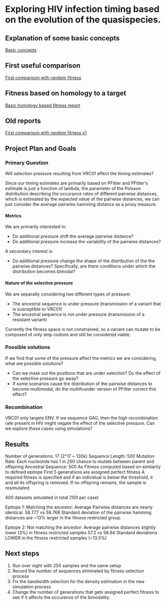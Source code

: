 # Exploring HIV infection timing based on the evolution of the quasispecies.

## Explanation of some basic concepts

[Basic concepts](https://htmlpreview.github.io/?https://github.com/philliplab/quasispecies_sim_reports/blob/master/published/basic_concepts_v1/basic_concepts.html)

## First useful comparison

[First comparison with random fitness](https://htmlpreview.github.io/?https://github.com/philliplab/quasispecies_sim_reports/blob/master/published/first_useful_comparison_v2/first_useful_comparison.html)

## Fitness based on homology to a target

[Basic homology based fitness report](https://htmlpreview.github.io/?https://github.com/philliplab/quasispecies_sim_reports/blob/master/published/basic_homolo_based_fitness_v1/basic-homology-based-fitness.html)

## Old reports

[First comparison with random fitness v1](https://htmlpreview.github.io/?https://github.com/philliplab/quasispecies_sim_reports/blob/master/published/first_useful_comparison_v1/first-useful-comparison.html)

## Project Plan and Goals

### Primary Question

Will selection pressure resulting from VRC01 affect the timing estimates?

Since our timing estimates are primarily based on PFitter and PFitter's estimate is just a function of lambda, the parameter of the Poisson distribution describing the occurance rates of different pairwise distances, which is estimated by the expected value of the pairwise distances, we can just consider the average pairwise hamming distance as a proxy measure.

#### Metrics

We are primarily interested in:

* Do additional pressure shift the average pairwise distance?
* Do additional pressure increase the variability of the pairwise distances?

A secondary interest is:

* Do additional pressure change the shape of the distribution of the the pairwise distances? Specifically, are there conditions under which the distribution becomes bimodal?

#### Nature of the selective pressure

We are separatly considering two different types of pressure:

* The ancestral sequence is under pressure (transmission of a variant that is susceptible to VRC01)
* The ancestral sequence is not under pressure (transmission of a resistant variant)

Currently the fitness space is not constrained, so a variant can mutate to be composed of only stop codons and still be considered viable.

### Possible solutions

If we find that some of the pressure affect the metrics we are considering, what are possible solutions?

* Can we mask out the positions that are under selection? Do the effect of the selective pressure go away?
* If some scenarios cause the distribution of the pairwise distances to become multimodal, do the multifounder version of PFitter correct this effect?

### Recombination

VRC01 only targets ENV. If we sequence GAG, then the high recombination rate present in HIV might negate the effect of the selective pressure. Can we explore these cases using simulations?

## Results

Number of generations: 17 (2^17 ~ 130k)
Sequence Length: 500
Mutation Rate: Each nucleotide has 1 in 250 chance to mutate between parent and offspring
Ancestral Sequence: 500 As
Fitness computed based on similarity to defined epitope
First 5 generations are assigned perfect fitness
A required fitness is specified and if an individual is below the threshold, it and all its offspring is removed. If no offspring remains, the sample is resimulated.

400 datasets simulated in total (100 per case)

Epitope 1: Matching the ancestor:
Average Pairwise distances are nearly identical. 58.777 vs 58.768
Standard deviation of the pairwise hamming distances are ~13% larger in the fitness restricted group.

Epitope 2: Not matching the ancestor:
Average pairwise distances slightly lower (3%) in fitness restricted samples 57.2 vs 58.94
Standard deviations LOWER in the fitness restricted samples (~13.5%)

## Next steps

1) Run over night with 250 samples and the same setup.
2) Record the number of sequences eliminated by fitness selection process
3) Fix the bandwidth selection for the density estimation in the new simulation process
4) Change the number of generations that gets assigned perfect fitness to see if it affects the occurence of the bimodality.




